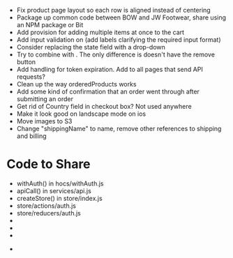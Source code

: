 - Fix product page layout so each row is aligned instead of centering
- Package up common code between BOW and JW Footwear, share using an NPM package or Bit
- Add provision for adding multiple items at once to the cart
- Add input validation on <CheckoutPage> (add labels clarifying the required input format)
- Consider replacing the <CheckoutPage> state field with a drop-down
- Try to combine <CartItem> with <OrderItem>.  The only difference is <OrderItem> doesn't have the remove button
- Add handling for token expiration.  Add <Message> to all pages that send API requests?
- Clean up the way orderedProducts works
- Add some kind of confirmation that an order went through after submitting an order
- Get rid of Country field in checkout box?  Not used anywhere
- Make it look good on landscape mode on ios
- Move images to S3
- Change "shippingName" to name, remove other references to shipping and billing

# Code to Share
- withAuth() in hocs/withAuth.js
- apiCall() in services/api.js
- createStore() in store/index.js
- store/actions/auth.js
- store/reducers/auth.js
- <Message>
- <Navbar>
- <Footer>
- <Form>